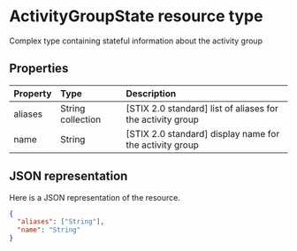 # ActivityGroupState resource type

Complex type containing stateful information about the activity group

## Properties

| Property   | Type |Description|
|:---------------|:--------|:----------|
|aliases|String collection|[STIX 2.0 standard] list of aliases for the activity group |
|name|String|[STIX 2.0 standard] display name for the activity group|

## JSON representation

Here is a JSON representation of the resource.

<!-- {
  "blockType": "resource",
  "optionalProperties": [

  ],
  "@odata.type": "microsoft.graph.ActivityGroupState"
}-->

```json
{
  "aliases": ["String"],
  "name": "String"
}

```

<!-- uuid: 8fcb5dbc-d5aa-4681-8e31-b001d5168d79
2015-10-25 14:57:30 UTC -->
<!-- {
  "type": "#page.annotation",
  "description": "ActivityGroupState resource",
  "keywords": "",
  "section": "documentation",
  "tocPath": ""
}-->